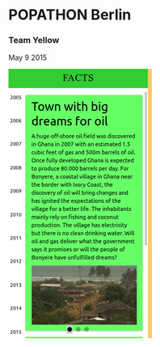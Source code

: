 # POPATHON Berlin

### Team Yellow

May 9 2015

![](https://raw.githubusercontent.com/popathon/berlin1yellow/master/screenshot.png)
